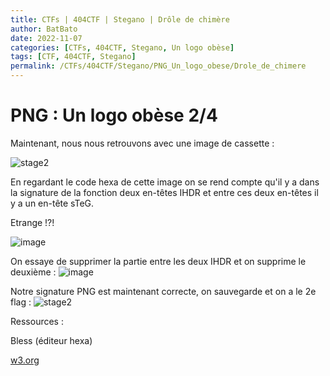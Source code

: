 ```yaml
---
title: CTFs | 404CTF | Stegano | Drôle de chimère
author: BatBato
date: 2022-11-07
categories: [CTFs, 404CTF, Stegano, Un logo obèse]
tags: [CTF, 404CTF, Stegano]
permalink: /CTFs/404CTF/Stegano/PNG_Un_logo_obese/Drole_de_chimere
---
```


# PNG : Un logo obèse 2/4

Maintenant,  nous nous retrouvons avec une image de cassette : 

![stage2](https://user-images.githubusercontent.com/73934639/174495794-95dbfa77-4d2f-4bb7-a53d-4a1ea81f1eb4.png)


En regardant le code hexa de cette image on se rend compte qu'il y a dans la signature de la fonction deux en-têtes IHDR et entre ces deux en-têtes il y a un en-tête sTeG.

Etrange !?!

![image](https://user-images.githubusercontent.com/73934639/174496636-cc0d1fc6-43f4-4147-a5c1-959d58ea6fdf.png)

 
On essaye de supprimer la partie entre les deux IHDR et on supprime le deuxième :
![image](https://user-images.githubusercontent.com/73934639/174496723-45495724-f1c4-4a08-9079-8b834e693e69.png) 



Notre signature PNG est maintenant correcte, on sauvegarde et on a le 2e flag : 
![stage2](https://user-images.githubusercontent.com/73934639/174496777-d9b597d7-44f8-4c09-8b42-e1367a401328.png)

Ressources :

Bless (éditeur hexa)

[w3.org](https://www.w3.org/TR/PNG/#11IHDR)

